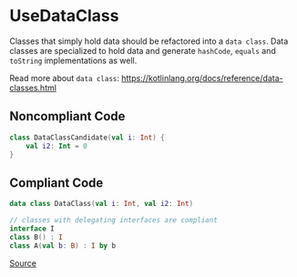 # UseDataClass

Classes that simply hold data should be refactored into a `data class`. Data classes are specialized to hold data
and generate `hashCode`, `equals` and `toString` implementations as well.

Read more about `data class`: https://kotlinlang.org/docs/reference/data-classes.html

## Noncompliant Code

```kotlin
class DataClassCandidate(val i: Int) {
    val i2: Int = 0
}
```
## Compliant Code

```kotlin
data class DataClass(val i: Int, val i2: Int)

// classes with delegating interfaces are compliant
interface I
class B() : I
class A(val b: B) : I by b
```

[Source](https://arturbosch.github.io/detekt/style.html#usedataclass)
